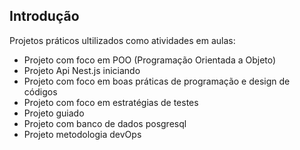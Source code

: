 ## Introdução

Projetos práticos ultilizados como atividades em aulas:
- Projeto com foco em POO (Programação Orientada a Objeto)
- Projeto Api Nest.js iniciando
- Projeto com foco em boas práticas de programação e design de códigos
- Projeto com foco em estratégias de testes
- Projeto guiado
- Projeto com banco de dados posgresql
- Projeto metodologia devOps
